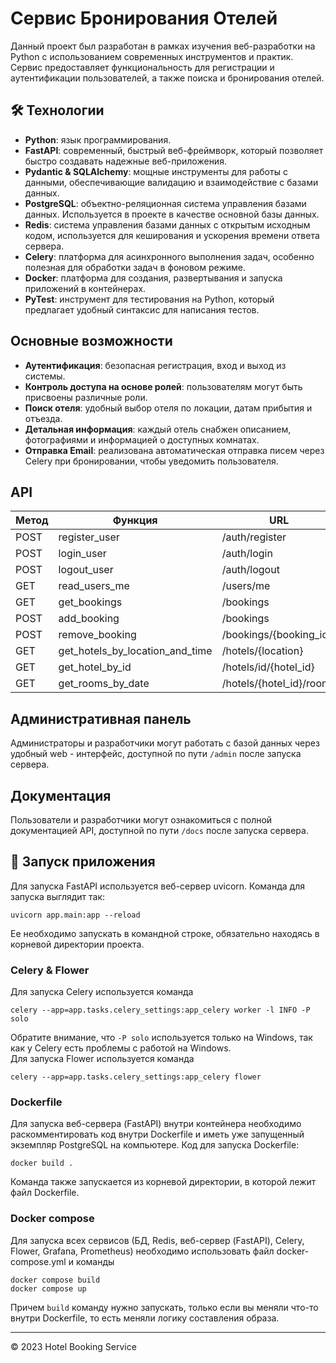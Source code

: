 # Сервис Бронирования Отелей

Данный проект был разработан в рамках изучения веб-разработки на Python с использованием современных
инструментов и практик. Сервис предоставляет функциональность для регистрации и аутентификации пользователей, а также
поиска и бронирования отелей.

## 🛠 Технологии

- **Python**: язык программирования.
- **FastAPI**: современный, быстрый веб-фреймворк, который позволяет быстро создавать надежные веб-приложения.
- **Pydantic & SQLAlchemy**: мощные инструменты для работы с данными, обеспечивающие валидацию и взаимодействие с базами
  данных.
- **PostgreSQL**: объектно-реляционная система управления базами данных. Используется в проекте в качестве основной базы
  данных.
- **Redis**: система управления базами данных с открытым исходным кодом, используется для кеширования и ускорения
  времени ответа сервера.
- **Celery**: платформа для асинхронного выполнения задач, особенно полезная для обработки задач в фоновом режиме.
- **Docker**: платформа для создания, развертывания и запуска приложений в контейнерах.
- **PyTest**: инструмент для тестирования на Python, который предлагает удобный синтаксис для написания тестов.

## Основные возможности

- **Аутентификация**: безопасная регистрация, вход и выход из системы.
- **Контроль доступа на основе ролей**: пользователям могут быть присвоены различные роли.
- **Поиск отеля**: удобный выбор отеля по локации, датам прибытия и отъезда.
- **Детальная информация**: каждый отель снабжен описанием, фотографиями и информацией о доступных комнатах.
- **Отправка Email**: реализована автоматическая отправка писем через Celery при бронировании, чтобы уведомить
  пользователя.

## API

| Метод | Функция                         | URL                      |
|-------|---------------------------------|--------------------------|
| POST  | register_user                   | /auth/register           |
| POST  | login_user                      | /auth/login              |
| POST  | logout_user                     | /auth/logout             |
| GET   | read_users_me                   | /users/me                |
| GET   | get_bookings                    | /bookings                |
| POST  | add_booking                     | /bookings                |
| POST  | remove_booking                  | /bookings/{booking_id}   |
| GET   | get_hotels_by_location_and_time | /hotels/{location}       |
| GET   | get_hotel_by_id                 | /hotels/id/{hotel_id}    |
| GET   | get_rooms_by_date               | /hotels/{hotel_id}/rooms |

## Административная панель

Администраторы и разработчики могут работать с
базой данных через удобный web - интерфейс, доступной по пути `/admin` после запуска
сервера.

## Документация

Пользователи и разработчики могут ознакомиться с полной документацией API, доступной по пути `/docs` после запуска
сервера.

## 🚀 Запуск приложения

Для запуска FastAPI используется веб-сервер uvicorn. Команда для запуска выглядит так:

```
uvicorn app.main:app --reload
```  

Ее необходимо запускать в командной строке, обязательно находясь в корневой директории проекта.

### Celery & Flower

Для запуска Celery используется команда

```
celery --app=app.tasks.celery_settings:app_celery worker -l INFO -P solo
```

Обратите внимание, что `-P solo` используется только на Windows, так как у Celery есть проблемы с работой на Windows.  
Для запуска Flower используется команда

```
celery --app=app.tasks.celery_settings:app_celery flower
``` 

### Dockerfile

Для запуска веб-сервера (FastAPI) внутри контейнера необходимо раскомментировать код внутри Dockerfile и иметь уже
запущенный экземпляр PostgreSQL на компьютере.
Код для запуска Dockerfile:

```
docker build .
```  

Команда также запускается из корневой директории, в которой лежит файл Dockerfile.

### Docker compose

Для запуска всех сервисов (БД, Redis, веб-сервер (FastAPI), Celery, Flower, Grafana, Prometheus) необходимо использовать
файл docker-compose.yml и команды

```
docker compose build
docker compose up
```

Причем `build` команду нужно запускать, только если вы меняли что-то внутри Dockerfile, то есть меняли логику
составления образа.

---
&copy; 2023 Hotel Booking Service